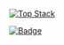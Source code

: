 [![Top Stack](https://widget.realdeveloper.pro/api/top?stack=JavaScript,Java,jQuery)](https://github.com/SJIN-PARK)

[![Badge](https://widget.realdeveloper.pro/api/badge?title=Languages/Framework/DataBase&badges=Java,JavaScript,.Net,Csharp,jQuery,Spring,Oracle,MySQL,PostgreSQL)](https://github.com/SJIN-PARK)


<!--
**SJIN-PARK/SJIN-PARK** is a ✨ _special_ ✨ repository because its `README.md` (this file) appears on your GitHub profile.

Here are some ideas to get you started:

- 🔭 I’m currently working on ...
- 🌱 I’m currently learning ...
- 👯 I’m looking to collaborate on ...
- 🤔 I’m looking for help with ...
- 💬 Ask me about ...
- 📫 How to reach me: ...
- 😄 Pronouns: ...
- ⚡ Fun fact: ...
-->
